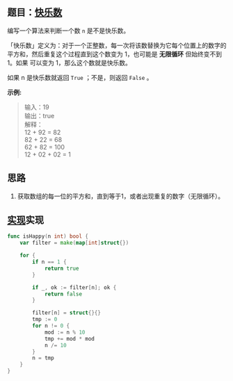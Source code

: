 ## 题目：[快乐数](https://leetcode-cn.com/problems/happy-number/)

编写一个算法来判断一个数 `n` 是不是快乐数。

「快乐数」定义为：对于一个正整数，每一次将该数替换为它每个位置上的数字的平方和，然后重复这个过程直到这个数变为 1，也可能是 **无限循环** 但始终变不到 1。如果 可以变为  1，那么这个数就是快乐数。

如果 n 是快乐数就返回 `True` ；不是，则返回 `False` 。

**示例:**
>输入：19  
输出：true  
解释：  
12 + 92 = 82  
82 + 22 = 68  
62 + 82 = 100  
12 + 02 + 02 = 1  
     
## 思路
1. 获取数组的每一位的平方和，直到等于1，或者出现重复的数字（无限循环）。

## [实现](https://github.com/mzmuer/leetcode/blob/master/question202/answer_test.go)实现
```go
func isHappy(n int) bool {
	var filter = make(map[int]struct{})

	for {
		if n == 1 {
			return true
		}

		if _, ok := filter[n]; ok {
			return false
		}

		filter[n] = struct{}{}
		tmp := 0
		for n != 0 {
			mod := n % 10
			tmp += mod * mod
			n /= 10
		}
		n = tmp
	}
}
```